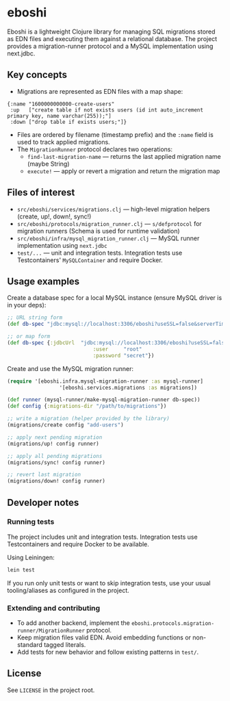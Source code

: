 # eboshi

Eboshi is a lightweight Clojure library for managing SQL migrations stored as EDN files and executing them against a relational database. The project provides a migration-runner protocol and a MySQL implementation using next.jdbc.

## Key concepts

- Migrations are represented as EDN files with a map shape:

```edn
{:name "1600000000000-create-users"
 :up   ["create table if not exists users (id int auto_increment primary key, name varchar(255));"]
 :down ["drop table if exists users;"]}
```

- Files are ordered by filename (timestamp prefix) and the `:name` field is used to track applied migrations.
- The `MigrationRunner` protocol declares two operations:
  - `find-last-migration-name` — returns the last applied migration name (maybe String)
  - `execute!` — apply or revert a migration and return the migration map

## Files of interest

- `src/eboshi/services/migrations.clj` — high-level migration helpers (create, up!, down!, sync!)
- `src/eboshi/protocols/migration_runner.clj` — `s/defprotocol` for migration runners (Schema is used for runtime validation)
- `src/eboshi/infra/mysql_migration_runner.clj` — MySQL runner implementation using `next.jdbc`
- `test/...` — unit and integration tests. Integration tests use Testcontainers' `MySQLContainer` and require Docker.

## Usage examples

Create a database spec for a local MySQL instance (ensure MySQL driver is in your deps):

```clojure
;; URL string form
(def db-spec "jdbc:mysql://localhost:3306/eboshi?useSSL=false&serverTimezone=UTC&user=root&password=secret")

;; or map form
(def db-spec {:jdbcUrl  "jdbc:mysql://localhost:3306/eboshi?useSSL=false&serverTimezone=UTC"
							:user     "root"
							:password "secret"})
```

Create and use the MySQL migration runner:

```clojure
(require '[eboshi.infra.mysql-migration-runner :as mysql-runner]
				 '[eboshi.services.migrations :as migrations])

(def runner (mysql-runner/make-mysql-migration-runner db-spec))
(def config {:migrations-dir "/path/to/migrations"})

;; write a migration (helper provided by the library)
(migrations/create config "add-users")

;; apply next pending migration
(migrations/up! config runner)

;; apply all pending migrations
(migrations/sync! config runner)

;; revert last migration
(migrations/down! config runner)
```

## Developer notes

### Running tests

The project includes unit and integration tests. Integration tests use Testcontainers and require Docker to be available.

Using Leiningen:

```bash
lein test
```

If you run only unit tests or want to skip integration tests, use your usual tooling/aliases as configured in the project.

### Extending and contributing

- To add another backend, implement the `eboshi.protocols.migration-runner/MigrationRunner` protocol.
- Keep migration files valid EDN. Avoid embedding functions or non-standard tagged literals.
- Add tests for new behavior and follow existing patterns in `test/`.

## License

See `LICENSE` in the project root.
